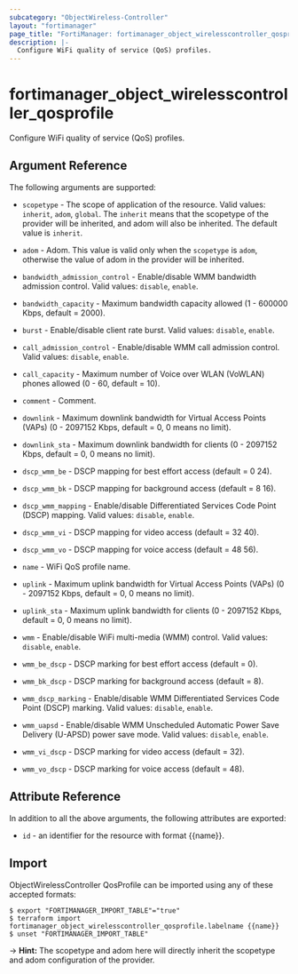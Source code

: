 ```yaml
---
subcategory: "ObjectWireless-Controller"
layout: "fortimanager"
page_title: "FortiManager: fortimanager_object_wirelesscontroller_qosprofile"
description: |-
  Configure WiFi quality of service (QoS) profiles.
---
```


# fortimanager_object_wirelesscontroller_qosprofile
Configure WiFi quality of service (QoS) profiles.

## Argument Reference


The following arguments are supported:

* `scopetype` - The scope of application of the resource. Valid values: `inherit`, `adom`, `global`. The `inherit` means that the scopetype of the provider will be inherited, and adom will also be inherited. The default value is `inherit`.
* `adom` - Adom. This value is valid only when the `scopetype` is `adom`, otherwise the value of adom in the provider will be inherited.

* `bandwidth_admission_control` - Enable/disable WMM bandwidth admission control. Valid values: `disable`, `enable`.

* `bandwidth_capacity` - Maximum bandwidth capacity allowed (1 - 600000 Kbps, default = 2000).
* `burst` - Enable/disable client rate burst. Valid values: `disable`, `enable`.

* `call_admission_control` - Enable/disable WMM call admission control. Valid values: `disable`, `enable`.

* `call_capacity` - Maximum number of Voice over WLAN (VoWLAN) phones allowed (0 - 60, default = 10).
* `comment` - Comment.
* `downlink` - Maximum downlink bandwidth for Virtual Access Points (VAPs) (0 - 2097152 Kbps, default = 0, 0 means no limit).
* `downlink_sta` - Maximum downlink bandwidth for clients (0 - 2097152 Kbps, default = 0, 0 means no limit).
* `dscp_wmm_be` - DSCP mapping for best effort access (default = 0 24).
* `dscp_wmm_bk` - DSCP mapping for background access (default = 8 16).
* `dscp_wmm_mapping` - Enable/disable Differentiated Services Code Point (DSCP) mapping. Valid values: `disable`, `enable`.

* `dscp_wmm_vi` - DSCP mapping for video access (default = 32 40).
* `dscp_wmm_vo` - DSCP mapping for voice access (default = 48 56).
* `name` - WiFi QoS profile name.
* `uplink` - Maximum uplink bandwidth for Virtual Access Points (VAPs) (0 - 2097152 Kbps, default = 0, 0 means no limit).
* `uplink_sta` - Maximum uplink bandwidth for clients (0 - 2097152 Kbps, default = 0, 0 means no limit).
* `wmm` - Enable/disable WiFi multi-media (WMM) control. Valid values: `disable`, `enable`.

* `wmm_be_dscp` - DSCP marking for best effort access (default = 0).
* `wmm_bk_dscp` - DSCP marking for background access (default = 8).
* `wmm_dscp_marking` - Enable/disable WMM Differentiated Services Code Point (DSCP) marking. Valid values: `disable`, `enable`.

* `wmm_uapsd` - Enable/disable WMM Unscheduled Automatic Power Save Delivery (U-APSD) power save mode. Valid values: `disable`, `enable`.

* `wmm_vi_dscp` - DSCP marking for video access (default = 32).
* `wmm_vo_dscp` - DSCP marking for voice access (default = 48).


## Attribute Reference

In addition to all the above arguments, the following attributes are exported:
* `id` - an identifier for the resource with format {{name}}.

## Import

ObjectWirelessController QosProfile can be imported using any of these accepted formats:
```
$ export "FORTIMANAGER_IMPORT_TABLE"="true"
$ terraform import fortimanager_object_wirelesscontroller_qosprofile.labelname {{name}}
$ unset "FORTIMANAGER_IMPORT_TABLE"
```
-> **Hint:** The scopetype and adom here will directly inherit the scopetype and adom configuration of the provider.

